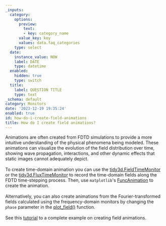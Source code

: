 ```yaml
---
_inputs:
  category:
    options:
      preview:
        text:
        - key: category_name
      value_key: key
      values: data.faq_categories
    type: select
  date:
    instance_value: NOW
    label: DATE
    type: datetime
  enabled:
    hidden: true
    type: switch
  title:
    label: QUESTION TITLE
    type: text
_schema: default
category: Monitors
date: '2023-12-19 19:35:24'
enabled: true
id: how-do-i-create-field-animations
title: How do I create field animations?
---
```


<div>Animations are often created from FDTD simulations to provide a more intuitive understanding of the physical phenomena being modeled. These animations can visualize the evolution of the field distribution over time, showing wave propagation, interactions, and other dynamic effects that static images cannot adequately depict.&nbsp;</div>

<div> </div>

<div>To create time-domain animation you can use the&nbsp;<a target="_blank" rel="noopener" href="https://docs.flexcompute.com/projects/tidy3d/en/latest/_autosummary/tidy3d.FieldTimeMonitor.html#tidy3d.FieldTimeMonitor">tidy3d.FieldTimeMonitor</a> or the&nbsp;<a target="_blank" rel="noopener" href="https://docs.flexcompute.com/projects/tidy3d/en/latest/_autosummary/tidy3d.FluxTimeMonitor.html#tidy3d.FluxTimeMonitor">tidy3d.FluxTimeMonitor</a> to record the time-domain fields along the FDTD time-stepping process. Then, use&nbsp;<code>matplotlib</code>'s&nbsp;<a target="_blank" rel="noopener" href="https://matplotlib.org/stable/api/_as_gen/matplotlib.animation.FuncAnimation.html">FuncAnimation</a>&nbsp;to create the animation.</div>

<div> </div>

<div>Alternatively, you can also create animations from the Fourier-transformed fields calculated using the frequency-domain monitors by changing the <code>phase</code> parameter in the&nbsp;<a target="_blank" rel="noopener" href="https://docs.flexcompute.com/projects/tidy3d/en/latest/_autosummary/tidy3d.SimulationData.html#tidy3d.SimulationData.plot_field">plot_field()</a> function.</div>

<div> </div>

<div>See this <a href="https://www.flexcompute.com/tidy3d/examples/notebooks/AnimationTutorial/">tutorial</a> to a complete example on creating field animations.</div>